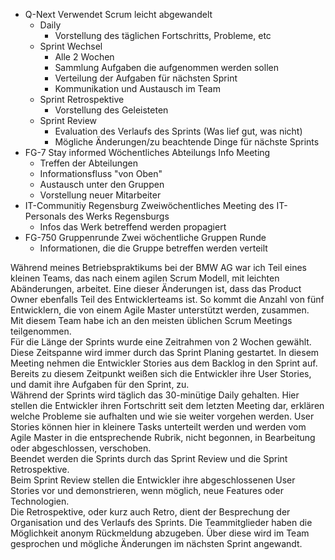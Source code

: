 - Q-Next
	Verwendet Scrum leicht abgewandelt
	- Daily
		- Vorstellung des täglichen Fortschritts, Probleme, etc
	- Sprint Wechsel
		- Alle 2 Wochen
		- Sammlung Aufgaben die aufgenommen werden sollen
		- Verteilung der Aufgaben für nächsten Sprint
		- Kommunikation und Austausch im Team
	- Sprint Retrospektive
		- Vorstellung des Geleisteten
	- Sprint Review
		- Evaluation des Verlaufs des Sprints (Was lief gut, was nicht)
		- Mögliche Änderungen/zu beachtende Dinge für nächste Sprints
- FG-7 Stay informed
	Wöchentliches Abteilungs Info Meeting
	- Treffen der Abteilungen
	- Informationsfluss "von Oben"
	- Austausch unter den Gruppen
	- Vorstellung neuer Mitarbeiter
- IT-Communitiy Regensburg
	Zweiwöchentliches Meeting des IT-Personals des Werks Regensburgs
	- Infos das Werk betreffend werden propagiert
- FG-750 Gruppenrunde
	Zwei wöchentliche Gruppen Runde
	- Informationen, die die Gruppe betreffen werden verteilt



Während meines Betriebspraktikums bei der BMW AG war ich Teil eines kleinen Teams, das nach einem agilen Scrum Modell, mit leichten Abänderungen, arbeitet. Eine dieser Änderungen ist, dass das Product Owner ebenfalls Teil des Entwicklerteams ist. So kommt die Anzahl von fünf Entwicklern, die von einem Agile Master unterstützt werden, zusammen.  
Mit diesem Team habe ich an den meisten üblichen Scrum Meetings teilgenommen.  
Für die Länge der Sprints wurde eine Zeitrahmen von 2 Wochen gewählt. Diese Zeitspanne wird immer durch das Sprint Planing gestartet. In diesem Meeting nehmen die Entwickler Stories aus dem Backlog in den Sprint auf. Bereits zu diesem Zeitpunkt weißen sich die Entwickler ihre User Stories, und damit ihre Aufgaben für den Sprint, zu.  
Während der Sprints wird täglich das 30-minütige Daily gehalten. Hier stellen die Entwickler ihren Fortschritt seit dem letzten Meeting dar, erklären welche Probleme sie aufhalten und wie sie weiter vorgehen werden. User Stories können hier in kleinere Tasks unterteilt werden und werden vom Agile Master in die entsprechende Rubrik, nicht begonnen, in Bearbeitung oder abgeschlossen, verschoben.  
Beendet werden die Sprints durch das Sprint Review und die Sprint Retrospektive.  
Beim Sprint Review stellen die Entwickler ihre abgeschlossenen User Stories vor und demonstrieren, wenn möglich, neue Features oder Technologien.  
Die Retrospektive, oder kurz auch Retro, dient der Besprechung der Organisation und des Verlaufs des Sprints. Die Teammitglieder haben die Möglichkeit anonym Rückmeldung abzugeben. Über diese wird im Team gesprochen und mögliche Änderungen im nächsten Sprint angewandt.

